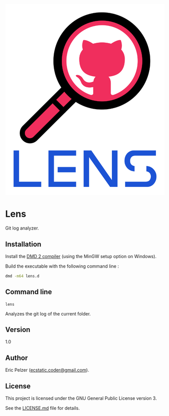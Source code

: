 ![](https://github.com/senselogic/LENS/blob/master/LOGO/lens.png)

# Lens

Git log analyzer.

## Installation

Install the [DMD 2 compiler](https://dlang.org/download.html) (using the MinGW setup option on Windows).

Build the executable with the following command line :

```bash
dmd -m64 lens.d
```

## Command line

```
lens
```

Analyzes the git log of the current folder.

## Version

1.0

## Author

Eric Pelzer (ecstatic.coder@gmail.com).

## License

This project is licensed under the GNU General Public License version 3.

See the [LICENSE.md](LICENSE.md) file for details.
